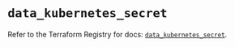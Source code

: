 # `data_kubernetes_secret`

Refer to the Terraform Registry for docs: [`data_kubernetes_secret`](https://registry.terraform.io/providers/hashicorp/kubernetes/2.37.1/docs/data-sources/secret).
